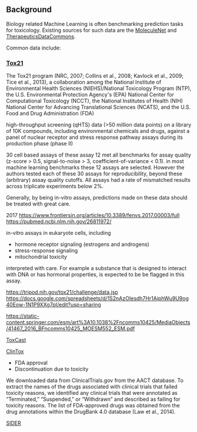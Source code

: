 ## Background
Biology related Machine Learning is often benchmarking prediction tasks for toxicology. Existing sources for such data are the [MoleculeNet](https://moleculenet.org/datasets-1) and [TherapeuticsDataCommons](https://tdcommons.ai/overview/). 

Common data include: 
### [Tox21](https://deepchemdata.s3-us-west-1.amazonaws.com/datasets/tox21.csv.gz)
The Tox21 program (NRC, 2007; Collins et al., 2008; Kavlock et al., 2009; Tice et al., 2013), a collaboration among the National Institute of Environmental Health Sciences (NIEHS)/National Toxicology Program (NTP), the U.S. Environmental Protection Agency's (EPA) National Center for Computational Toxicology (NCCT), the National Institutes of Health (NIH) National Center for Advancing Translational Sciences (NCATS), and the U.S. Food and Drug Administration (FDA)

high-throughput screening (qHTS) data (>50 million data points) on a library of 10K compounds, including environmental chemicals and drugs, against a panel of nuclear receptor and stress response pathway assays during its production phase (phase II)

30 cell based assays 
of these assay 12 met all benchmarks for assay quality (z-score > 0.5, signal-to-noise > 3, coefficient-of-variance < 0.1).
in most machine learning benchmarks these 12 assays are selected. 
However the authors tested each of these 30 assays for reproducibility, beyond these (arbitrary) assay quality cutoffs. All assays had a rate of mismatched results across triplicate experiments below 2%. 

Generally, by being in-vitro assays, predictions made on these data should be treated with great care. 

2017 https://www.frontiersin.org/articles/10.3389/fenvs.2017.00003/full
https://pubmed.ncbi.nlm.nih.gov/26811972/

in-vitro assays in eukaryote cells, including
* hormone receptor signaling (estrogens and androgens)
* stress-response signaling
* mitochondrial toxicity

interpreted with care. For example a substance that is designed to interact with DNA or has hormonal properties, is expected to be be flagged in this assay.

https://tripod.nih.gov/tox21/challenge/data.jsp
https://docs.google.com/spreadsheets/d/1S2nAzOIesdh7Hr1AiphWu9U9og40Eow-1N1P9XXg7pI/edit?usp=sharing


https://static-content.springer.com/esm/art%3A10.1038%2Fncomms10425/MediaObjects/41467_2016_BFncomms10425_MOESM552_ESM.pdf

[ToxCast](https://deepchemdata.s3-us-west-1.amazonaws.com/datasets/toxcast_data.csv.gz)

[ClinTox](https://deepchemdata.s3-us-west-1.amazonaws.com/datasets/clintox.csv.gz)
* FDA approval 
* Discontinuation due to toxicity

We downloaded data from ClinicalTrials.gov from the AACT database. To extract the names of the drugs associated with clinical trials that failed toxicity reasons, we identified any clinical trials that were annotated as “Terminated,” “Suspended,” or “Withdrawn” and described as failing for toxicity reasons. The list of FDA-approved drugs was obtained from the drug annotations within the DrugBank 4.0 database (Law et al., 2014).

[SIDER](https://deepchemdata.s3-us-west-1.amazonaws.com/datasets/sider.csv.gz)